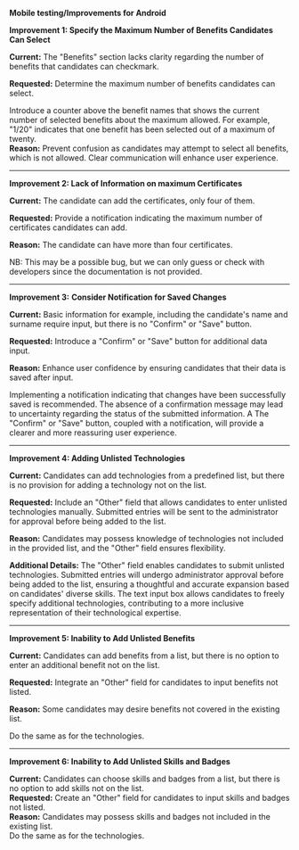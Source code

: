**Mobile testing/Improvements for Android**

**Improvement 1: Specify the Maximum Number of Benefits Candidates Can
Select**

**Current:** The "Benefits" section lacks clarity regarding the number
of benefits that candidates can checkmark.

**Requested:** Determine the maximum number of benefits candidates can
select.

Introduce a counter above the benefit names that shows the current
number of selected benefits about the maximum allowed. For example,
"1/20" indicates that one benefit has been selected out of a maximum of
twenty.  
**Reason:** Prevent confusion as candidates may attempt to select all
benefits, which is not allowed. Clear communication will enhance user
experience.

----------------------------------------------------------------------------------------------------------------------------

**Improvement 2: Lack of Information on maximum Certificates**

**Current:** The candidate can add the certificates, only four of them.

**Requested:** Provide a notification indicating the maximum number of
certificates candidates can add.

**Reason:** The candidate can have more than four certificates.

NB: This may be a possible bug, but we can only guess or check with
developers since the documentation is not provided.

----------------------------------------------------------------------------------------------------------------------------

**Improvement 3:** **Consider Notification for Saved Changes**

**Current:** Basic information for example, including the candidate's
name and surname require input, but there is no "Confirm" or "Save"
button.

**Requested:** Introduce a "Confirm" or "Save" button for additional
data input.

**Reason:** Enhance user confidence by ensuring candidates that their
data is saved after input.

Implementing a notification indicating that changes
have been successfully saved is recommended. The absence of a confirmation message may
lead to uncertainty regarding the status of the submitted information. A
The "Confirm" or "Save" button, coupled with a notification, will provide a
clearer and more reassuring user experience.

----------------------------------------------------------------------------------------------------------------------------

**Improvement 4: Adding Unlisted Technologies**

**Current:** Candidates can add technologies from a predefined list, but
there is no provision for adding a technology not on the list.

**Requested:** Include an "Other" field that allows candidates to enter unlisted technologies manually. 
Submitted entries will be sent to
the administrator for approval before being added to the list.

**Reason:** Candidates may possess knowledge of technologies not
included in the provided list, and the "Other" field ensures
flexibility.

**Additional Details:** The "Other" field enables candidates to submit
unlisted technologies. Submitted entries will undergo administrator
approval before being added to the list, ensuring a thoughtful and
accurate expansion based on candidates' diverse skills. The text input
box allows candidates to freely specify additional technologies,
contributing to a more inclusive representation of their technological
expertise.

----------------------------------------------------------------------------------------------------------------------------

**Improvement 5: Inability to Add Unlisted Benefits**

**Current:** Candidates can add benefits from a list, but there is no
option to enter an additional benefit not on the list.

**Requested:** Integrate an "Other" field for candidates to input
benefits not listed.

**Reason:** Some candidates may desire benefits not covered in the
existing list.

Do the same as for the technologies.

----------------------------------------------------------------------------------------------------------------------------

**Improvement 6: Inability to Add Unlisted Skills and Badges**

**Current:** Candidates can choose skills and badges from a list, but
there is no option to add skills not on the list.  
**Requested:** Create an "Other" field for candidates to input skills
and badges not listed.  
**Reason:** Candidates may possess skills and badges not included in the
existing list.  
Do the same as for the technologies.
